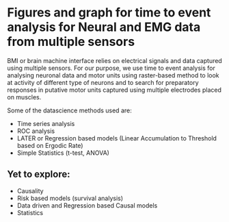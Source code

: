 # Figures and graph for time to event analysis for Neural and EMG data from multiple sensors

BMI or brain machine interface relies on electrical signals and data captured using multiple sensors. For our purpose, we use time to event analysis for analysing neuronal data and motor units using raster-based method to look at activity of different type of neurons and to search for preparatory responses in putative motor units captured using multiple electrodes placed on muscles.

Some of the datascience methods used are: 
- Time series analysis
- ROC analysis
- LATER or Regression based models (Linear Accumulation to Threshold based on Ergodic Rate)
- Simple Statistics (t-test, ANOVA)

## Yet to explore:
- Causality
- Risk based models (survival analysis)
- Data driven and Regression based Causal models
- Statistics
